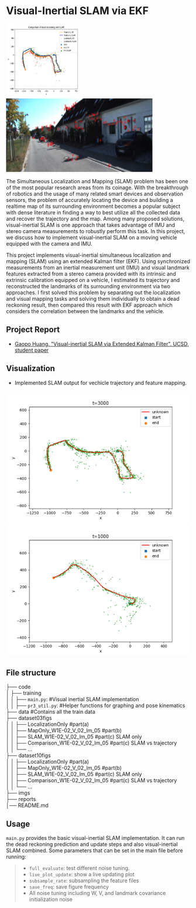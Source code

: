 # Visual-Inertial SLAM via EKF
<img src="./imgs/demo.png" alt="drawing" width="200" height="200"/>
<img src="./imgs/features.png" alt="drawing" width="400" height="200"/>

The Simultaneous Localization and Mapping (SLAM) problem has been one of the most popular research areas from
its coinage. With the breakthrough of robotics and the usage
of many related smart devices and observation sensors, the
problem of accurately locating the device and building a realtime map of its surrounding environment becomes a popular
subject with dense literature in finding a way to best utilize
all the collected data and recover the trajectory and the map.
Among many proposed solutions, visual-inertial SLAM is one
approach that takes advantage of IMU and stereo camera
measurements to robustly perform this task. In this project, we
discuss how to implement visual-inertial SLAM on a moving
vehicle equipped with the camera and IMU.

This project implements visual-inertial simultaneous localization and mapping (SLAM) using an extended Kalman filter
(EKF). Using synchronized measurements from an
inertial measurement unit (IMU) and visual landmark features
extracted from a stereo camera provided with its intrinsic
and extrinsic calibration equipped on a vehicle, I estimated its
trajectory and reconstructed the landmarks of its surrounding
environment via two approaches. I first solved this problem by
separating out the localization and visual mapping tasks and
solving them individually to obtain a dead reckoning result, then compared this result with EKF approach which considers the
correlation between the landmarks and the vehicle.

## Project Report 
* [Gaopo Huang. "Visual-inertial SLAM via Extended Kalman Filter". UCSD, student paper](./report/ProjectReport_Gaopo.pdf)

## Visualization 
* Implemented SLAM output for vechicle trajectory and feature mapping.

<img src="./imgs/slam1.png" alt="Slam 1st dataset" />
<img src="./imgs/slam2.png" alt="Slam 2nd dataset" />

## File structure

├── code  
│   ├── training  
│   │   ├── `main.py`: #Visual inertial SLAM implementation  
│   │   ├── `pr3_util.py`:  #Helper functions for graphing and pose kinematics   
├── data  #Contains all the train data   
├── dataset03figs   
│   │   ├── LocalizationOnly #part(a)  
│   │   ├── MapOnly_W1E-02_V_02_lm_05 #part(b)  
│   │   ├── SLAM_W1E-02_V_02_lm_05 #part(c) SLAM only  
│   │   ├── Comparison_W1E-02_V_02_lm_05 #part(c) SLAM vs trajectory  
│   │   └── ...     
├── dataset10figs  
│   │   ├── LocalizationOnly #part(a)  
│   │   ├── MapOnly_W1E-02_V_02_lm_05 #part(b)  
│   │   ├── SLAM_W1E-02_V_02_lm_05 #part(c) SLAM only  
│   │   ├── Comparison_W1E-02_V_02_lm_05 #part(c) SLAM vs trajectory  
│   │   └── ...    
├── imgs  
├── reports      
│── README.md    


## Usage 

`main.py` provides the basic visual-inertial SLAM implementation. It can run the dead reckoning prediction and update steps and also visual-inertial SLAM combined. Some parameters that can be set in the main file before running:
> - `full_evaluate`: test different noise tuning.
> - `live_plot_update`: show a live updating plot
> - `subsample_rate`: subsampling the feature files
> - `save_freq`: save figure frequency
> - All noise tuning including W, V, and landmark covariance initialization noise